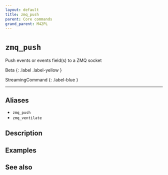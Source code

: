 ```yaml
---
layout: default
title: zmq_push
parent: Core commands
grand_parent: M42PL
---
```


# `zmq_push`

Push events or events field(s) to a ZMQ socket

Beta
{: .label .label-yellow }

StreamingCommand
{: .label-blue }

---



## Aliases

* `zmq_push`
* `zmq_ventilate`

## Description

## Examples

## See also

